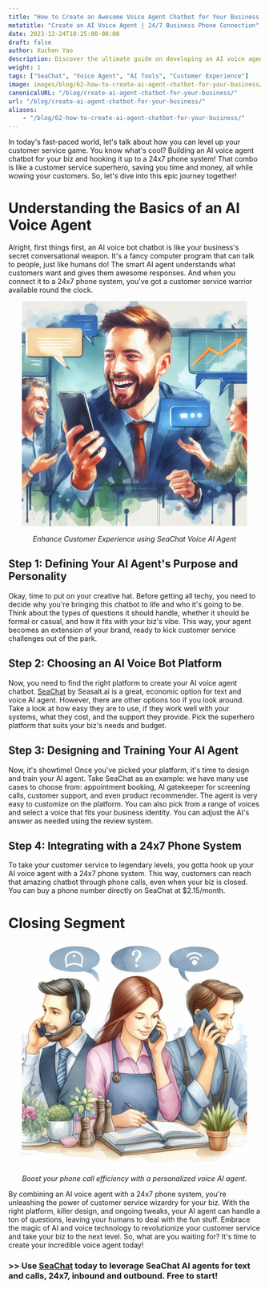 ```yaml
---
title: "How to Create an Awesome Voice Agent Chatbot for Your Business with a 24/7 Phone Connection"
metatitle: "Create an AI Voice Agent | 24/7 Business Phone Connection"
date: 2023-12-24T10:25:00-08:00
draft: false
author: Xuchen Yao
description: Discover the ultimate guide on developing an AI voice agent chatbot for your business, and connect it to a 24x7 phone system for stellar customer service.
weight: 1
tags: ["SeaChat", "Voice Agent", "AI Tools", "Customer Experience"]
image: images/blog/62-how-to-create-ai-agent-chatbot-for-your-business/62-how-to-create-ai-agent-chatbot-for-your-business.png
canonicalURL: "/blog/create-ai-agent-chatbot-for-your-business/"
url: "/blog/create-ai-agent-chatbot-for-your-business/"
aliases:
    - "/blog/62-how-to-create-ai-agent-chatbot-for-your-business/"
---
```



In today's fast-paced world, let's talk about how you can level up your customer service game. You know what's cool? Building an AI voice agent chatbot for your biz and hooking it up to a 24x7 phone system! That combo is like a customer service superhero, saving you time and money, all while wowing your customers. So, let's dive into this epic journey together!

# Understanding the Basics of an AI Voice Agent

Alright, first things first, an AI voice bot chatbot is like your business's secret conversational weapon. It's a fancy computer program that can talk to people, just like humans do! The smart AI agent understands what customers want and gives them awesome responses. And when you connect it to a 24x7 phone system, you've got a customer service warrior available round the clock.

<center>
<img height="450px" src="/images/blog/50x-all-seachat-agents/stay-connected-using-seachat-agents.jpeg" alt="Enhance Customer Experience using SeaChat Voice AI Agent"/>

*Enhance Customer Experience using SeaChat Voice AI Agent*
</center>


## Step 1: Defining Your AI Agent's Purpose and Personality

Okay, time to put on your creative hat. Before getting all techy, you need to decide why you're bringing this chatbot to life and who it's going to be. Think about the types of questions it should handle, whether it should be formal or casual, and how it fits with your biz's vibe. This way, your agent becomes an extension of your brand, ready to kick customer service challenges out of the park.

## Step 2: Choosing an AI Voice Bot Platform

Now, you need to find the right platform to create your AI voice agent chatbot. [SeaChat](https://chat.seasalt.ai/?utm_source=blog) by Seasalt.ai is a great, economic option for text and voice AI agent. However, there are other options too if you look around. Take a look at how easy they are to use, if they work well with your systems, what they cost, and the support they provide. Pick the superhero platform that suits your biz's needs and budget.

## Step 3: Designing and Training Your AI Agent

Now, it's showtime! Once you've picked your platform, it's time to design and train your AI agent. Take SeaChat as an example: we have many use cases to choose from: appointment booking, AI gatekeeper for screening calls, customer support, and even product recommender. The agent is very easy to customize on the platform. You can also pick from a range of voices and select a voice that fits your business identity. You can adjust the AI's answer as needed using the review system.

## Step 4: Integrating with a 24x7 Phone System

To take your customer service to legendary levels, you gotta hook up your AI voice agent with a 24x7 phone system. This way, customers can reach that amazing chatbot through phone calls, even when your biz is closed. You can buy a phone number directly on SeaChat at $2.15/month.

# Closing Segment


<center>
<img height="450px" src="/images/blog/50x-all-seachat-agents/transfer-to-and-from-ai-agent.jpeg" alt="Boost your phone call efficiency with a personalized voice AI agent."/>

*Boost your phone call efficiency with a personalized voice AI agent.*
</center>


By combining an AI voice agent with a 24x7 phone system, you're unleashing the power of customer service wizardry for your biz. With the right platform, killer design, and ongoing tweaks, your AI agent can handle a ton of questions, leaving your humans to deal with the fun stuff. Embrace the magic of AI and voice technology to revolutionize your customer service and take your biz to the next level. So, what are you waiting for? It's time to create your incredible voice agent today!

### >> Use [SeaChat](https://chat.seasalt.ai/?utm_source=blog) today to leverage SeaChat AI agents for text and calls, 24x7, inbound and outbound. Free to start!


